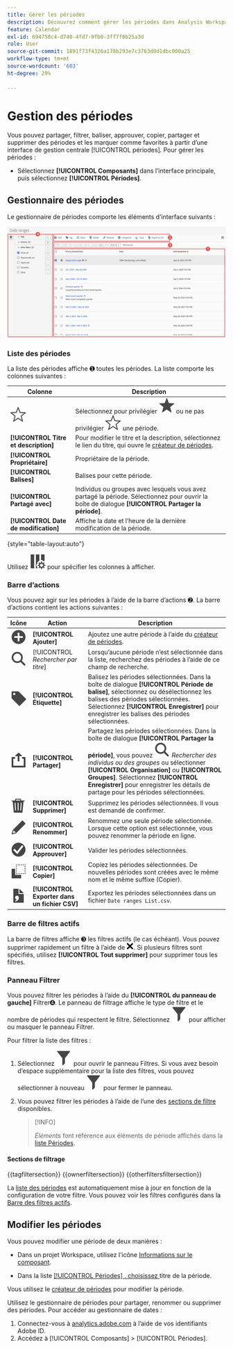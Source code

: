 ```yaml
---
title: Gérer les périodes
description: Découvrez comment gérer les périodes dans Analysis Workspace.
feature: Calendar
exl-id: 694758c4-d740-4fd7-9fb0-3ff7f6b25a3d
role: User
source-git-commit: 1891f73f4326a178b293e7c3763d0d1dbc000a25
workflow-type: tm+mt
source-wordcount: '603'
ht-degree: 29%

---
```


# Gestion des périodes


Vous pouvez partager, filtrer, baliser, approuver, copier, partager et supprimer des périodes et les marquer comme favorites à partir d’une interface de gestion centrale [!UICONTROL périodes]. Pour gérer les périodes :

* Sélectionnez **[!UICONTROL Composants]** dans l’interface principale, puis sélectionnez **[!UICONTROL Périodes]**.


## Gestionnaire des périodes

Le gestionnaire de périodes comporte les éléments d’interface suivants :

![ Interface des périodes ](assets/date-ranges-manager.png)

### Liste des périodes

La liste des périodes affiche ➊ toutes les périodes. La liste comporte les colonnes suivantes :

| Colonne | Description |
| --- | --- | 
| ![Contour en forme d’étoile](/help/assets/icons/StarOutline.svg) | Sélectionnez pour privilégier ![Étoile](/help/assets/icons/Star.svg) ou ne pas privilégier ![ÉtoileContour](/help/assets/icons/StarOutline.svg) une période. |
| **[!UICONTROL Titre et description]** | Pour modifier le titre et la description, sélectionnez le lien du titre, qui ouvre le [créateur de périodes](/help/components/date-ranges/create.md#date-range-builder). |
| **[!UICONTROL Propriétaire]** | Propriétaire de la période. |
| **[!UICONTROL Balises]** | Balises pour cette période. |
| **[!UICONTROL Partagé avec]** | Individus ou groupes avec lesquels vous avez partagé la période. Sélectionnez pour ouvrir la boîte de dialogue **[!UICONTROL Partager la période]**. |
| **[!UICONTROL Date de modification]** | Affiche la date et l’heure de la dernière modification de la période. |

{style="table-layout:auto"}

Utilisez ![Paramètres de colonne](/help/assets/icons/ColumnSetting.svg) pour spécifier les colonnes à afficher.

### Barre d’actions

Vous pouvez agir sur les périodes à l’aide de la barre d’actions ➋. La barre d’actions contient les actions suivantes :

| Icône | Action | Description |
|:---:|---|---|
| ![Cercle d’ajout](/help/assets/icons/AddCircle.svg) | **[!UICONTROL Ajouter]** | Ajoutez une autre période à l’aide du [créateur de périodes](create.md#date-range-builder). |
| ![Recherche](/help/assets/icons/Search.svg) | [!UICONTROL *Rechercher par titre*] | Lorsqu’aucune période n’est sélectionnée dans la liste, recherchez des périodes à l’aide de ce champ de recherche. |
| ![Libellé](/help/assets/icons/Label.svg) | **[!UICONTROL Étiquette]** | Balisez les périodes sélectionnées. Dans la boîte de dialogue **[!UICONTROL Période de balise]**, sélectionnez ou désélectionnez les balises des périodes sélectionnées. Sélectionnez **[!UICONTROL Enregistrer]** pour enregistrer les balises des périodes sélectionnées. |
| ![Partager](/help/assets/icons/ShareAlt.svg) | **[!UICONTROL Partager]** | Partagez les périodes sélectionnées. Dans la boîte de dialogue **[!UICONTROL Partager la période]**, vous pouvez ![Rechercher](/help/assets/icons/Search.svg) *Rechercher des individus ou des groupes* ou sélectionner **[!UICONTROL Organisation]** ou **[!UICONTROL Groupes]**. Sélectionnez **[!UICONTROL Enregistrer]** pour enregistrer les détails de partage pour les périodes sélectionnées. |
| ![Supprimer](/help/assets/icons/Delete.svg) | **[!UICONTROL Supprimer]** | Supprimez les périodes sélectionnées. Il vous est demandé de confirmer. |
| ![Modifier](/help/assets/icons/Edit.svg) | **[!UICONTROL Renommer]** | Renommez une seule période sélectionnée. Lorsque cette option est sélectionnée, vous pouvez renommer la période en ligne. |
| ![CheckmarkCircle](/help/assets/icons/CheckmarkCircle.svg) | **[!UICONTROL Approuver]** | Valider les périodes sélectionnées. |
| ![Copier](/help/assets/icons/Copy.svg) | **[!UICONTROL Copier]** | Copiez les périodes sélectionnées. De nouvelles périodes sont créées avec le même nom et le même suffixe (Copier). |
| ![Fichier CSV](/help/assets/icons/FileCSV.svg) | **[!UICONTROL Exporter dans un fichier CSV]** | Exportez les périodes sélectionnées dans un fichier `Date ranges List.csv`. |

### Barre de filtres actifs

La barre de filtres affiche ➌ les filtres actifs (le cas échéant). Vous pouvez supprimer rapidement un filtre à l’aide de ![CrossSize75](/help/assets/icons/CrossSize75.svg). Si plusieurs filtres sont spécifiés, utilisez **[!UICONTROL Tout supprimer]** pour supprimer tous les filtres.

### Panneau Filtrer

Vous pouvez filtrer les périodes à l’aide du **[!UICONTROL du panneau de gauche]** Filtrer➍. Le panneau de filtrage affiche le type de filtre et le nombre de périodes qui respectent le filtre. Sélectionnez ![Filtrer](/help/assets/icons/Filter.svg) pour afficher ou masquer le panneau Filtrer.

Pour filtrer la liste des filtres :

1. Sélectionnez ![Filtrer](/help/assets/icons/Filter.svg) pour ouvrir le panneau Filtres. Si vous avez besoin d’espace supplémentaire pour la liste des filtres, vous pouvez sélectionner à nouveau ![Filtrer](/help/assets/icons/Filter.svg) pour fermer le panneau.
1. Vous pouvez filtrer les périodes à l’aide de l’une des [sections de filtre](#filter-sections) disponibles.

   >[!INFO]
   >
   >*Éléments* font référence aux éléments de période affichés dans la [liste Périodes](#date-ranges-list).
   > 

#### Sections de filtrage

{{tagfiltersection}}
{{ownerfiltersection}}
{{otherfiltersfiltersection}}


La [liste des périodes](#date-ranges-list) est automatiquement mise à jour en fonction de la configuration de votre filtre. Vous pouvez voir les filtres configurés dans la [Barre des filtres actifs](#active-filter-bar).


## Modifier les périodes

Vous pouvez modifier une période de deux manières :

* Dans un projet Workspace, utilisez l’icône [Informations sur le composant](/help/components/use-components-in-workspace.md#component-info).

* Dans la liste [[!UICONTROL Périodes] , choisissez ](#date-ranges-list) titre de la période.

Vous utilisez le [créateur de périodes](/help/components/date-ranges/create.md#date-range-builder) pour modifier la période.




Utilisez le gestionnaire de périodes pour partager, renommer ou supprimer des périodes. Pour accéder au gestionnaire de dates :

1. Connectez-vous à [analytics.adobe.com](https://analytics.adobe.com) à lʼaide de vos identifiants Adobe ID.
1. Accédez à [!UICONTROL Composants] > [!UICONTROL Périodes].


<!--

## Interface

![Date Ranges with Example range highlighted.](../assets/date-range-ui.png)

The date range manager includes the following options:

* **Add**: Create a new date range. See [create a date range](create.md) for more information.
* **Search by title**: Search for a date range by title. Results are filtered based on text entered here.
* **Filter**: Filter date ranges using the left column. You can filter by custom tag, owner, created by you, your favorites, approved, or shared with you. You can also search for desired filters.
* **Favorite**: Click the ![star](../assets/star.png) icon next to a date range to add it to your favorites.
* **Customize columns**: Click the ![columns](../assets/columns.png) icon to show or hide columns in the date range manager.

Click the checkbox next to one or more date ranges for more options.

* **Tag**: Apply a tag to all selected date ranges. Tags help you organize date ranges, and let you filter them using the left column.
* **Share**: Share a date range to other Experience Cloud users. If you are a product administrator, you can also share to the entire organization or groups. Date ranges that are shared to other users in your organization include a ![shared](../assets/shared.png) icon next to the title.
* **Delete**: Permanently delete the selected date range(s).
* **Rename**: If a single date range is selected, you can change its title.
* **Approve**: If you are a product admin, you can add a stamp of approval to a date range. Approved date ranges inform users in your organization that they are 'official', differentiating them from date ranges created by other users in your organization. Approved date ranges include a ![approved](../assets/approved.png) icon next to the title.
* **Unapprove**: If you are a product admin and select a date range that is already approved, you can unapprove it.
* **Copy**: Create a copy of the selected date range(s). Copying date ranges appends `(Copy)` to the end of the title of the newly copied date range(s).
* **Export to CSV**: Exports all selected date ranges into a CSV file. Columns in the resulting CSV file include all visible columns in the date range manager.
-->
